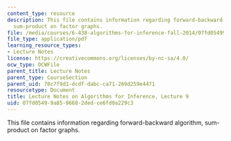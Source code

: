 ```yaml
---
content_type: resource
description: This file contains information regarding forward-backward algorithm,
  sum-product on factor graphs.
file: /media/courses/6-438-algorithms-for-inference-fall-2014/07fd05499a8596682dedce6fd0a229c3_MIT6_438F14_Lec9.pdf
file_type: application/pdf
learning_resource_types:
- Lecture Notes
license: https://creativecommons.org/licenses/by-nc-sa/4.0/
ocw_type: OCWFile
parent_title: Lecture Notes
parent_type: CourseSection
parent_uid: 78c7f9d1-dcdf-dabc-ca71-269d259e4471
resourcetype: Document
title: Lecture Notes on Algorithms for Inference, Lecture 9
uid: 07fd0549-9a85-9668-2ded-ce6fd0a229c3
---
```

This file contains information regarding forward-backward algorithm, sum-product on factor graphs.